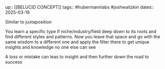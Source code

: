 up:: [[BELUCID CONCEPT]]
tags:: #hubermannlabs #joshwaitzkin
dates:: 2025-03-19

Similar to juxtaposition 

You learn a specific type if niche/industry/field deep down to its roots and find different styles and patterns.
Now you leave that space and go with the same wisdom to a different one and apply the filter there to get unique insights and knowledge no one else can see


A loss or mistake can leas to insight and then further down the road to success
